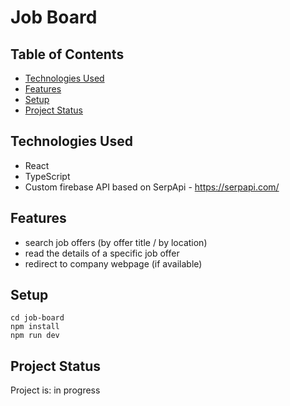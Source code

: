 # Job Board

## Table of Contents

- [Technologies Used](#technologies-used)
- [Features](#features)
- [Setup](#setup)
- [Project Status](#project-status)

## Technologies Used

- React
- TypeScript
- Custom firebase API based on SerpApi - https://serpapi.com/

## Features

- search job offers (by offer title / by location)
- read the details of a specific job offer
- redirect to company webpage (if available)

## Setup

    cd job-board
    npm install
    npm run dev

## Project Status

Project is: in progress
